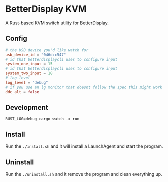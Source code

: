 # BetterDisplay KVM

A Rust-based KVM switch utility for BetterDisplay.


## Config

```toml
# the USB device you'd like watch for
usb_device_id = "046d:c547"
# id that betterdisplaycli uses to configure input
system_one_input = 15
# id that betterdisplaycli uses to configure input
system_two_input = 18
# log level
log_level = "debug"
# if you use an lg monitor that doesnt follow the spec this might work if you enable it
ddc_alt = false

```

## Development

```
RUST_LOG=debug cargo watch -x run
```

## Install

Run the `./install.sh` and it will install a LaunchAgent and start the program.

## Uninstall

Run the `./uninstall.sh` and it remove the program and clean everything up.
